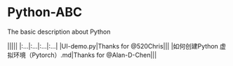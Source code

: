 # Python-ABC
The basic description about Python
 
 |||||
 |:...|:...|:...|:...|
 |UI-demo.py|Thanks for @520Chris|||
 |如何创建Python 虚拟环境（Pytorch）.md|Thanks for @Alan-D-Chen|||
